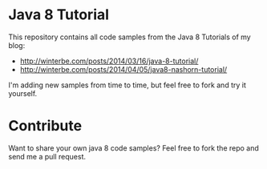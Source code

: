 Java 8 Tutorial
==============

This repository contains all code samples from the Java 8 Tutorials of my blog:

- http://winterbe.com/posts/2014/03/16/java-8-tutorial/
- http://winterbe.com/posts/2014/04/05/java8-nashorn-tutorial/

I'm adding new samples from time to time, but feel free to fork and try it yourself.


Contribute
==============

Want to share your own java 8 code samples? Feel free to fork the repo and send me a pull request.
